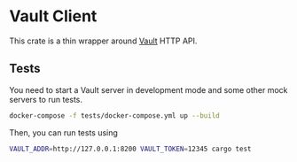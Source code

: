 # Vault Client

This crate is a thin wrapper around [Vault](https://www.vaultproject.io/) HTTP API.

## Tests

You need to start a Vault server in development mode and some other mock servers to run tests.

```bash
docker-compose -f tests/docker-compose.yml up --build
```

Then, you can run tests using

```bash
VAULT_ADDR=http://127.0.0.1:8200 VAULT_TOKEN=12345 cargo test
```
